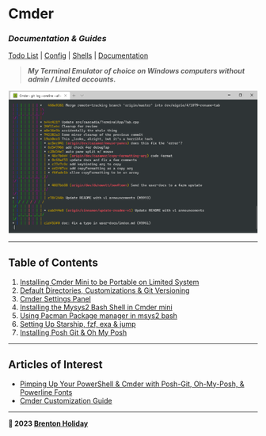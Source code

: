 # Cmder    

### *Documentation & Guides*

[Todo List](TODO.md) | [Config](config/README.md) | [Shells](shells/README.md) | [Documentation](documentation/README.md)

> ***My Terminal Emulator of choice on Windows computers without admin / Limited accounts.***

![cmder screenshot](https://raw.githubusercontent.com/8rents/_/i/cmder-screenshot.png)

---

## Table of Contents

1. [Installing Cmder Mini to be Portable on Limited System](01-installation.md)
2. [Default Directories, Customizations & Git Versioning](02-directories-versioning.md)
3. [Cmder Settings Panel](03-settings.md)
4. [Installing the Mysys2 Bash Shell in Cmder mini](04-configuring-bash.md)
5. [Using Pacman Package manager in msys2 bash]()
6. [Setting Up Starship, fzf, exa & jump](#)
7. [Installing Posh Git & Oh My Posh](#)

---

## Articles of Interest

- [Pimping Up Your PowerShell & Cmder with Posh-Git, Oh-My-Posh, & Powerline Fonts](https://gist.github.com/jchandra74/5b0c94385175c7a8d1cb39bc5157365e)
- [Cmder Customization Guide](https://github.com/cmderdev/cmder/wiki/Customization)

---

**🤍 2023 [Brenton Holiday](https://brenton.holiday)**